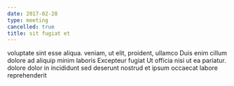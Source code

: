 ```yaml
---
date: 2017-02-28
type: meeting
cancelled: true
title: sit fugiat et
---
```

voluptate sint esse aliqua. veniam, ut elit, proident, ullamco Duis enim cillum dolore ad aliquip minim laboris Excepteur fugiat Ut officia nisi ut ea pariatur. dolore dolor in incididunt sed deserunt nostrud et ipsum occaecat labore reprehenderit